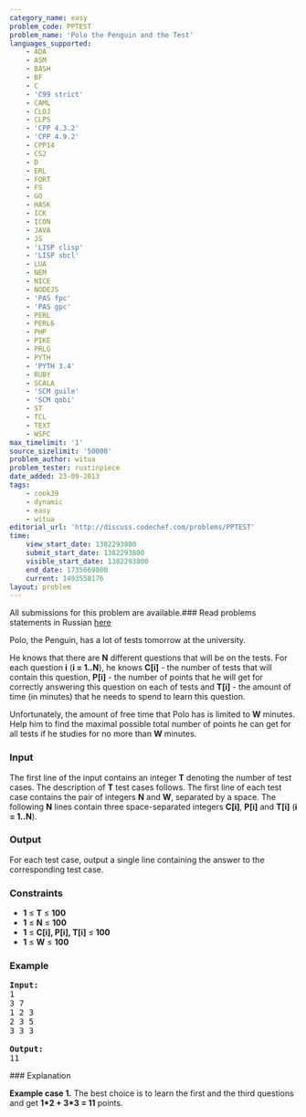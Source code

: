 ```yaml
---
category_name: easy
problem_code: PPTEST
problem_name: 'Polo the Penguin and the Test'
languages_supported:
    - ADA
    - ASM
    - BASH
    - BF
    - C
    - 'C99 strict'
    - CAML
    - CLOJ
    - CLPS
    - 'CPP 4.3.2'
    - 'CPP 4.9.2'
    - CPP14
    - CS2
    - D
    - ERL
    - FORT
    - FS
    - GO
    - HASK
    - ICK
    - ICON
    - JAVA
    - JS
    - 'LISP clisp'
    - 'LISP sbcl'
    - LUA
    - NEM
    - NICE
    - NODEJS
    - 'PAS fpc'
    - 'PAS gpc'
    - PERL
    - PERL6
    - PHP
    - PIKE
    - PRLG
    - PYTH
    - 'PYTH 3.4'
    - RUBY
    - SCALA
    - 'SCM guile'
    - 'SCM qobi'
    - ST
    - TCL
    - TEXT
    - WSPC
max_timelimit: '1'
source_sizelimit: '50000'
problem_author: witua
problem_tester: rustinpiece
date_added: 23-09-2013
tags:
    - cook39
    - dynamic
    - easy
    - witua
editorial_url: 'http://discuss.codechef.com/problems/PPTEST'
time:
    view_start_date: 1382293800
    submit_start_date: 1382293800
    visible_start_date: 1382293800
    end_date: 1735669800
    current: 1493558176
layout: problem
---
```

All submissions for this problem are available.###  Read problems statements in Russian [here](http://www.codechef.com/download/translated/COOK39/russian/PPTEST.pdf)

Polo, the Penguin, has a lot of tests tomorrow at the university.

He knows that there are **N** different questions that will be on the tests. For each question **i** (**i = 1..N**), he knows **C\[i\]** - the number of tests that will contain this question, **P\[i\]** - the number of points that he will get for correctly answering this question on each of tests and **T\[i\]** - the amount of time (in minutes) that he needs to spend to learn this question.

Unfortunately, the amount of free time that Polo has is limited to **W** minutes. Help him to find the maximal possible total number of points he can get for all tests if he studies for no more than **W** minutes.

### Input

The first line of the input contains an integer **T** denoting the number of test cases. The description of **T** test cases follows. The first line of each test case contains the pair of integers **N** and **W**, separated by a space. The following **N** lines contain three space-separated integers **C\[i\]**, **P\[i\]** and **T\[i\]** (**i = 1..N**).

### Output

For each test case, output a single line containing the answer to the corresponding test case.

### Constraints

- **1** ≤ **T** ≤ **100**
- **1** ≤ **N** ≤ **100**
- **1** ≤ **C\[i\], P\[i\], T\[i\]** ≤ **100**
- **1** ≤ **W** ≤ **100**

### Example

<pre><b>Input:</b>
1
3 7
1 2 3
2 3 5
3 3 3

<b>Output:</b>
11
</pre>### Explanation

**Example case 1.** The best choice is to learn the first and the third questions and get **1\*2 + 3\*3 = 11** points.
